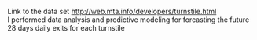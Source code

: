 Link to the data set http://web.mta.info/developers/turnstile.html   
I performed data analysis and predictive modeling for forcasting the future 28 days daily exits for each turnstile

